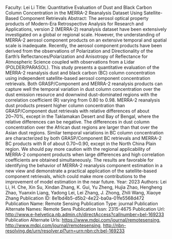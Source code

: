 Faculty: Lei Li
Title: Quantitative Evaluation of Dust and Black Carbon Column Concentration in the MERRA-2 Reanalysis Dataset Using Satellite-Based Component Retrievals
Abstract: The aerosol optical property products of Modern-Era Retrospective Analysis for Research and Applications, version 2 (MERRA-2) reanalysis dataset have been extensively investigated on a global or regional scale. However, the understanding of MERRA-2 aerosol component products on an extensive temporal and spatial scale is inadequate. Recently, the aerosol component products have been derived from the observations of Polarization and Directionality of the Earth’s Reflectances/Polarization and Anisotropy of Reflectance for Atmospheric Science coupled with observations from a Lidar (POLDER/PARASOL). This study presents a quantitative evaluation of the MERRA-2 reanalysis dust and black carbon (BC) column concentration using independent satellite-based aerosol component concentration retrievals. Both GRASP/Component and MERRA-2 reanalysis products can capture well the temporal variation in dust column concentration over the dust emission resource and downwind dust-dominated regions with the correlation coefficient (R) varying from 0.80 to 0.98. MERRA-2 reanalysis dust products present higher column concentration than GRASP/Component dust retrievals with relative differences of about 20~70%, except in the Taklamakan Desert and Bay of Bengal, where the relative differences can be negative. The differences in dust column concentration over the African dust regions are larger than that over the Asian dust regions. Similar temporal variations in BC column concentration are characterized by both GRASP/Component BC retrievals and MERRA-2 BC products with R of about 0.70~0.90, except in the North China Plain region. We should pay more caution with the regional applicability of MERRA-2 component products when large differences and high correlation coefficients are obtained simultaneously. The results are favorable for identifying the behavior of MERRA-2 reanalysis component estimation in a new view and demonstrate a practical application of the satellite-based component retrievals, which could make more contributions to the improvement of model estimation in the near future.
Year: 2023
Authors: Lei Li, H. Che, Xin Su, Xindan Zhang, K. Gui, Yu Zheng, Hujia Zhao, Hengheng Zhao, Yuanxin Liang, Yadong Lei, Lei Zhang, J. Zhong, Zhili Wang, Xiaoye Zhang
Publication ID: 8e1bd4b5-d5b2-4e22-ba0a-01fe5568d472
Publication Name: Remote Sensing
Publication Type: journal
Publication Alternate Names: Remote Sens
Publication Issn: 2315-4675
Publication Url: http://www.e-helvetica.nb.admin.ch/directAccess?callnumber=bel-169233
Publication Alternate Urls: https://www.mdpi.com/journal/remotesensing, http://www.mdpi.com/journal/remotesensing, http://nbn-resolving.de/urn/resolver.pl?urn=urn:nbn:ch:bel-169233
